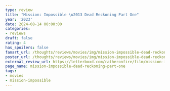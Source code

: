 ```yaml
---
type: review
title: "Mission: Impossible \u2013 Dead Reckoning Part One"
year: '2023'
date: 2024-08-14 00:00:00
categories:
- reviews
draft: false
rating: 4
has_spoilers: false
fanart_url: /thoughts/reviews/movies/img/mission-impossible-dead-reckoning-part-one_fanart.png
poster_url: /thoughts/reviews/movies/img/mission-impossible-dead-reckoning-part-one_poster.png
external_review_url: https://letterboxd.com/ratheronfire/film/mission-impossible-dead-reckoning-part-one/
page_name: mission-impossible-dead-reckoning-part-one
tags:
- movies
- mission-impossible
---
```


